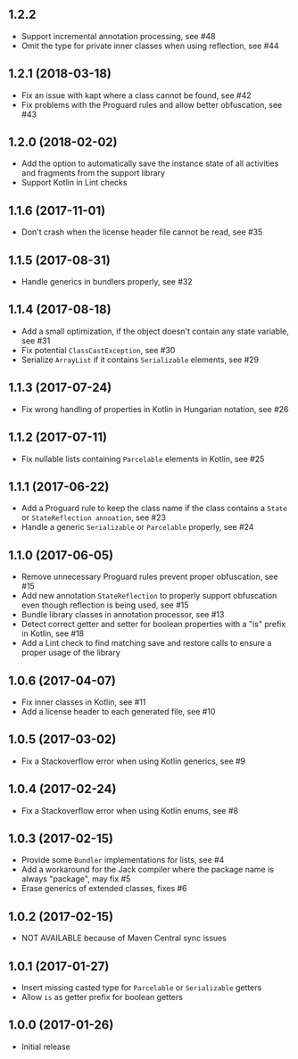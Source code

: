 ## 1.2.2

* Support incremental annotation processing, see #48
* Omit the type for private inner classes when using reflection, see #44

## 1.2.1 (2018-03-18)

* Fix an issue with kapt where a class cannot be found, see #42
* Fix problems with the Proguard rules and allow better obfuscation, see #43

## 1.2.0 (2018-02-02)

* Add the option to automatically save the instance state of all activities and fragments from the support library
* Support Kotlin in Lint checks

## 1.1.6 (2017-11-01)

* Don't crash when the license header file cannot be read, see #35

## 1.1.5 (2017-08-31)

* Handle generics in bundlers properly, see #32

## 1.1.4 (2017-08-18)

* Add a small optimization, if the object doesn't contain any state variable, see #31
* Fix potential `ClassCastException`, see #30
* Serialize `ArrayList` if it contains `Serializable` elements, see #29

## 1.1.3 (2017-07-24)

* Fix wrong handling of properties in Kotlin in Hungarian notation, see #26

## 1.1.2 (2017-07-11)

* Fix nullable lists containing `Parcelable` elements in Kotlin, see #25

## 1.1.1 (2017-06-22)

* Add a Proguard rule to keep the class name if the class contains a `State` or `StateReflection annoation`, see #23
* Handle a generic `Serializable` or `Parcelable` properly, see #24

## 1.1.0 (2017-06-05)

* Remove unnecessary Proguard rules prevent proper obfuscation, see #15
* Add new annotation `StateReflection` to properly support obfuscation even though reflection is being used, see #15
* Bundle library classes in annotation processor, see #13
* Detect correct getter and setter for boolean properties with a "is" prefix in Kotlin, see #18
* Add a Lint check to find matching save and restore calls to ensure a proper usage of the library

## 1.0.6 (2017-04-07)

* Fix inner classes in Kotlin, see #11
* Add a license header to each generated file, see #10

## 1.0.5 (2017-03-02)

* Fix a Stackoverflow error when using Kotlin generics, see #9

## 1.0.4 (2017-02-24)

* Fix a Stackoverflow error when using Kotlin enums, see #8

## 1.0.3 (2017-02-15)

* Provide some `Bundler` implementations for lists, see #4
* Add a workaround for the Jack compiler where the package name is always "package", may fix #5
* Erase generics of extended classes, fixes #6

## 1.0.2 (2017-02-15)

* NOT AVAILABLE because of Maven Central sync issues

## 1.0.1 (2017-01-27)

* Insert missing casted type for `Parcelable` or `Serializable` getters
* Allow `is` as getter prefix for boolean getters

## 1.0.0 (2017-01-26)

* Initial release
